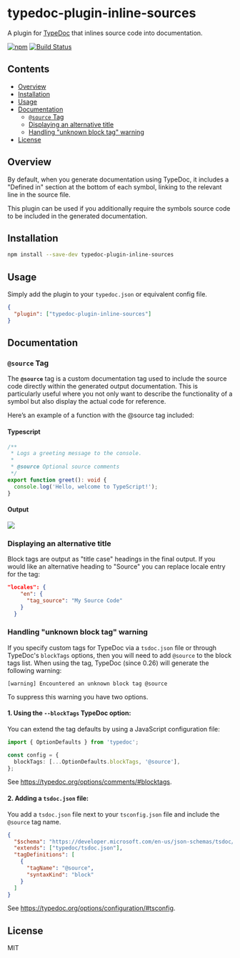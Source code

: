 # typedoc-plugin-inline-sources

A plugin for [TypeDoc](https://github.com/TypeStrong/typedoc) that inlines source code into documentation.

[![npm](https://img.shields.io/npm/v/typedoc-plugin-inline-sources.svg)](https://www.npmjs.com/package/typedoc-plugin-inline-sources) [![Build Status](https://github.com/tgreyuk/typedoc-plugin-inline-sources/actions/workflows/ci.yml/badge.svg?branch=main)](https://github.com/tgreyuk/typedoc-plugin-inline-sources/actions/workflows/ci.yml)

## Contents

- [Overview](#overview)
- [Installation](#installation)
- [Usage](#usage)
- [Documentation](#documentation)
  - [`@source` Tag](#source-tag)
  - [Displaying an alternative title](#displaying-an-alternative-title)
  - [Handling "unknown block tag" warning](#handling-unknown-block-tag-warning)
- [License](#license)

## Overview

By default, when you generate documentation using TypeDoc, it includes a "Defined in" section at the bottom of each symbol, linking to the relevant line in the source file.

This plugin can be used if you additionally require the symbols source code to be included in the generated documentation.

## Installation

```bash
npm install --save-dev typedoc-plugin-inline-sources
```

## Usage

Simply add the plugin to your `typedoc.json` or equivalent config file.

```json
{
  "plugin": ["typedoc-plugin-inline-sources"]
}
```

## Documentation

### `@source` Tag

The **`@source`** tag is a custom documentation tag used to include the source code directly within the generated output documentation. This is particularly useful where you not only want to describe the functionality of a symbol but also display the actual code for reference.

Here’s an example of a function with the @source tag included:

#### Typescript

```ts
/**
 * Logs a greeting message to the console.
 *
 * @source Optional source comments
 */
export function greet(): void {
  console.log('Hello, welcome to TypeScript!');
}
```

#### Output

<img src="images/example-1.png" style="max-width:700px">

### Displaying an alternative title

Block tags are output as "title case" headings in the final output. If you would like an alternative heading to "Source" you can replace locale entry for the tag:

```json
"locales": {
    "en": {
      "tag_source": "My Source Code"
    }
  }
```

### Handling "unknown block tag" warning

If you specify custom tags for TypeDoc via a `tsdoc.json` file or through TypeDoc's
`blockTags` options, then you will need to add `@source` to the block tags list.
When using the tag, TypeDoc (since 0.26) will generate the following warning:

```shell
[warning] Encountered an unknown block tag @source
```

To suppress this warning you have two options.

#### 1. Using the `--blockTags` TypeDoc option:

You can extend the tag defaults by using a JavaScript configuration file:

```ts
import { OptionDefaults } from 'typedoc';

const config = {
  blockTags: [...OptionDefaults.blockTags, '@source'],
};
```

See https://typedoc.org/options/comments/#blocktags.

#### 2. Adding a `tsdoc.json` file:

You add a `tsdoc.json` file next to your `tsconfig.json` file and include the `@source` tag name.

```json
{
  "$schema": "https://developer.microsoft.com/en-us/json-schemas/tsdoc/v0/tsdoc.schema.json",
  "extends": ["typedoc/tsdoc.json"],
  "tagDefinitions": [
    {
      "tagName": "@source",
      "syntaxKind": "block"
    }
  ]
}
```

See https://typedoc.org/options/configuration/#tsconfig.

## License

MIT
